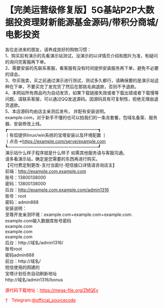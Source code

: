 # 【完美运营级修复版】5G基站P2P大数据投资理财新能源基金源码/带积分商城/电影投资

各位走进来的朋友，请养成良好的购物习惯：<br>1、购买前有演示的先看演示站测试，没演示的以详情页介绍和图片为准，有疑问的询问完客服再下单。<br>2、需要安装的先联系客服，看客服有没有时间提供安装服务再下单，避免不必要的误会。<br>3、你买我卖，买之前通过演示进行测试，测试多久都行，请确保要的是演示站这种在下单，不要买完了发完货了然后在那挑毛病退款，否则不予退款。<br>4、本网站所有商品均为自动发货，如果下载链接失效或者下载出错或者下载慢等问题，请联系客服，可以通过QQ发送源码。因源码具有可复制性，拒绝无理由退货退款。<br>5、本店源码均由店主亲测后发布， 并配有安装说明。<br>example.com，对于新手不懂的也可以拍我们的一条龙套餐，包域名备案、服务器、安装修改上线。<br>┏—————————————————————┓<br>丨有偿提供linux/win系统的宝塔安装以及环境配置 丨<br>丨点击→https://example.com/serve/example.com<br>┗—————————————————————┛<br>演示站什么样子程序就是什么样子 如需其他服务请与客服沟通。<br>请多看演示站，确定是您需要的东西再进行购买。<br>【可付费定制更改-支付当面付-短信接口详情请咨询店主】<br>前端：http://example.com.example.com<br>账号：13800138000<br>密码：13800138000<br>后台：http://example.com.example.com/admin1316<br>账号：root<br>密码：admin888<br>安装说明：<br>至尊开发亲测环境：example.com+example.com+example.com.<br>example.com输入数据库账号密码<br>example.com<br>example.com<br>example.com<br>后台：http://域名/admin1316/<br>账号root<br>密码admin888<br>前台：http://域名/<br>短信使用的网建的<br>宝塔计划任务自动刷新地址<br>http://域名/admin1316/bonus<br>


<p style="color: red;">源代码下载地址：<a href="https://mega-file.org/ZMQEy" style="color: red;">https://mega-file.org/ZMQEy</a></p><p style="color: red;"><img src="https://cdn-icons-png.flaticon.com/512/2111/2111646.png" alt="Telegram Icon" style="width: 16px; vertical-align: middle; margin-right: 5px;">Telegram:<a href="https://t.me/official_sourcecode" style="color: red;">@official_sourcecode</a></p>